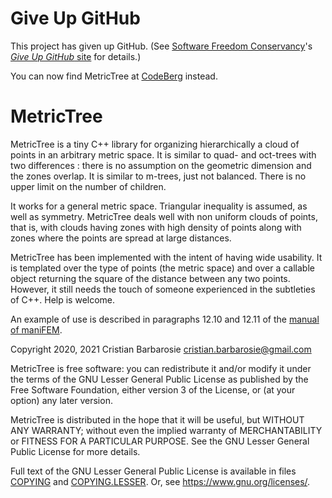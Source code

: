 # Give Up GitHub

This project has given up GitHub.
(See [Software Freedom Conservancy](https://sfconservancy.org/)'s [*Give Up  GitHub* site](https://GiveUpGitHub.org) for details.)

You can now find MetricTree at [CodeBerg](https://codeberg.org/cristian.barbarosie/MetricTree) instead.

# MetricTree

MetricTree is a tiny C++ library for organizing hierarchically a cloud of points in 
an arbitrary metric space.
It is similar to quad- and oct-trees with two differences :
there is no assumption on the geometric dimension and the zones overlap.
It is similar to m-trees, just not balanced.
There is no upper limit on the number of children.

It works for a general metric space.
Triangular inequality is assumed, as well as symmetry.
MetricTree deals well with non uniform clouds of points, that is, with clouds having zones with
high density of points along with zones where the points are spread at large distances.

MetricTree has been implemented with the intent of having wide usability.
It is templated over the type of points (the metric space) and over a callable
object returning the square of the distance between any two points.
However, it still needs the touch of someone experienced in the subtleties of C++.
Help is welcome.

An example of use is described in paragraphs 12.10 and 12.11 of the
[manual of maniFEM](http://manifem.rd.ciencias.ulisboa.pt/manual-manifem.pdf).

Copyright 2020, 2021 Cristian Barbarosie cristian.barbarosie@gmail.com

MetricTree is free software: you can redistribute it and/or modify
it under the terms of the GNU Lesser General Public License as published by
the Free Software Foundation, either version 3 of the License, or
(at your option) any later version.

MetricTree is distributed in the hope that it will be useful,
but WITHOUT ANY WARRANTY; without even the implied warranty of
MERCHANTABILITY or FITNESS FOR A PARTICULAR PURPOSE.  See the
GNU Lesser General Public License for more details.

Full text of the GNU Lesser General Public License is available in files [COPYING](COPYING) and [COPYING.LESSER](COPYING.LESSER).
Or, see <https://www.gnu.org/licenses/>.
